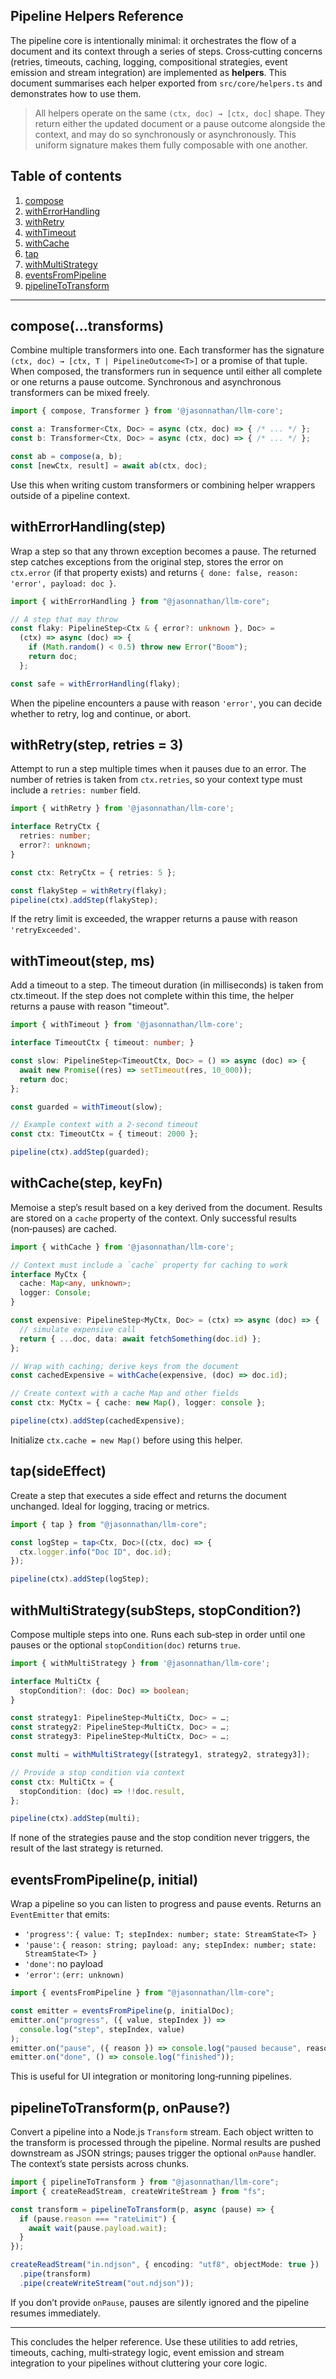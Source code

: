 ## Pipeline Helpers Reference

The pipeline core is intentionally minimal: it orchestrates the flow of a document and its context through a series of steps. Cross‑cutting concerns (retries, timeouts, caching, logging, compositional strategies, event emission and stream integration) are implemented as **helpers**. This document summarises each helper exported from `src/core/helpers.ts` and demonstrates how to use them.

> All helpers operate on the same `(ctx, doc) → [ctx, doc]` shape. They return either the updated document or a pause outcome alongside the context, and may do so synchronously or asynchronously. This uniform signature makes them fully composable with one another.

## Table of contents

1. [compose](#compose)
2. [withErrorHandling](#witherrorhandling)
3. [withRetry](#withretry)
4. [withTimeout](#withtimeout)
5. [withCache](#withcache)
6. [tap](#tap)
7. [withMultiStrategy](#withmultistrategy)
8. [eventsFromPipeline](#eventsfrompipeline)
9. [pipelineToTransform](#pipelinetotransform)

---

## compose(...transforms)

Combine multiple transformers into one. Each transformer has the signature `(ctx, doc) → [ctx, T | PipelineOutcome<T>]` or a promise of that tuple. When composed, the transformers run in sequence until either all complete or one returns a pause outcome. Synchronous and asynchronous transformers can be mixed freely.

```ts
import { compose, Transformer } from '@jasonnathan/llm-core';

const a: Transformer<Ctx, Doc> = async (ctx, doc) => { /* ... */ };
const b: Transformer<Ctx, Doc> = async (ctx, doc) => { /* ... */ };

const ab = compose(a, b);
const [newCtx, result] = await ab(ctx, doc);
```

Use this when writing custom transformers or combining helper wrappers outside of a pipeline context.

## withErrorHandling(step)

Wrap a step so that any thrown exception becomes a pause. The returned step catches exceptions from the original step, stores the error on `ctx.error` (if that property exists) and returns `{ done: false, reason: 'error', payload: doc }`.

```ts
import { withErrorHandling } from "@jasonnathan/llm-core";

// A step that may throw
const flaky: PipelineStep<Ctx & { error?: unknown }, Doc> =
  (ctx) => async (doc) => {
    if (Math.random() < 0.5) throw new Error("Boom");
    return doc;
  };

const safe = withErrorHandling(flaky);
```

When the pipeline encounters a pause with reason `'error'`, you can decide whether to retry, log and continue, or abort.

## withRetry(step, retries = 3)

Attempt to run a step multiple times when it pauses due to an error. The number of retries is taken from `ctx.retries`, so your context type must include a `retries: number` field.

```ts
import { withRetry } from '@jasonnathan/llm-core';

interface RetryCtx {
  retries: number;
  error?: unknown;
}

const ctx: RetryCtx = { retries: 5 };

const flakyStep = withRetry(flaky);
pipeline(ctx).addStep(flakyStep);
```

If the retry limit is exceeded, the wrapper returns a pause with reason `'retryExceeded'`.

## withTimeout(step, ms)

Add a timeout to a step. The timeout duration (in milliseconds) is taken from ctx.timeout. If the step does not complete within this time, the helper returns a pause with reason "timeout".

```ts
import { withTimeout } from '@jasonnathan/llm-core';

interface TimeoutCtx { timeout: number; }

const slow: PipelineStep<TimeoutCtx, Doc> = () => async (doc) => {
  await new Promise((res) => setTimeout(res, 10_000));
  return doc;
};

const guarded = withTimeout(slow);

// Example context with a 2‑second timeout
const ctx: TimeoutCtx = { timeout: 2000 };

pipeline(ctx).addStep(guarded);

```

## withCache(step, keyFn)

Memoise a step’s result based on a key derived from the document. Results are stored on a `cache` property of the context. Only successful results (non‑pauses) are cached.

```ts
import { withCache } from '@jasonnathan/llm-core';

// Context must include a `cache` property for caching to work
interface MyCtx {
  cache: Map<any, unknown>;
  logger: Console;
}

const expensive: PipelineStep<MyCtx, Doc> = (ctx) => async (doc) => {
  // simulate expensive call
  return { ...doc, data: await fetchSomething(doc.id) };
};

// Wrap with caching; derive keys from the document
const cachedExpensive = withCache(expensive, (doc) => doc.id);

// Create context with a cache Map and other fields
const ctx: MyCtx = { cache: new Map(), logger: console };

pipeline(ctx).addStep(cachedExpensive);
```

Initialize `ctx.cache = new Map()` before using this helper.

## tap(sideEffect)

Create a step that executes a side effect and returns the document unchanged. Ideal for logging, tracing or metrics.

```ts
import { tap } from "@jasonnathan/llm-core";

const logStep = tap<Ctx, Doc>((ctx, doc) => {
  ctx.logger.info("Doc ID", doc.id);
});

pipeline(ctx).addStep(logStep);
```

## withMultiStrategy(subSteps, stopCondition?)
Compose multiple steps into one. Runs each sub‑step in order until one pauses or the optional `stopCondition(doc)` returns `true`.

```ts
import { withMultiStrategy } from '@jasonnathan/llm-core';

interface MultiCtx {
  stopCondition?: (doc: Doc) => boolean;
}

const strategy1: PipelineStep<MultiCtx, Doc> = …;
const strategy2: PipelineStep<MultiCtx, Doc> = …;
const strategy3: PipelineStep<MultiCtx, Doc> = …;

const multi = withMultiStrategy([strategy1, strategy2, strategy3]);

// Provide a stop condition via context
const ctx: MultiCtx = {
  stopCondition: (doc) => !!doc.result,
};

pipeline(ctx).addStep(multi);

```

If none of the strategies pause and the stop condition never triggers, the result of the last strategy is returned.

## eventsFromPipeline(p, initial)

Wrap a pipeline so you can listen to progress and pause events. Returns an `EventEmitter` that emits:

- `'progress'`: `{ value: T; stepIndex: number; state: StreamState<T> }`
- `'pause'`: `{ reason: string; payload: any; stepIndex: number; state: StreamState<T> }`
- `'done'`: no payload
- `'error'`: `(err: unknown)`

```ts
import { eventsFromPipeline } from "@jasonnathan/llm-core";

const emitter = eventsFromPipeline(p, initialDoc);
emitter.on("progress", ({ value, stepIndex }) =>
  console.log("step", stepIndex, value)
);
emitter.on("pause", ({ reason }) => console.log("paused because", reason));
emitter.on("done", () => console.log("finished"));
```

This is useful for UI integration or monitoring long‑running pipelines.

## pipelineToTransform(p, onPause?)

Convert a pipeline into a Node.js `Transform` stream. Each object written to the transform is processed through the pipeline. Normal results are pushed downstream as JSON strings; pauses trigger the optional `onPause` handler. The context’s state persists across chunks.

```ts
import { pipelineToTransform } from "@jasonnathan/llm-core";
import { createReadStream, createWriteStream } from "fs";

const transform = pipelineToTransform(p, async (pause) => {
  if (pause.reason === "rateLimit") {
    await wait(pause.payload.wait);
  }
});

createReadStream("in.ndjson", { encoding: "utf8", objectMode: true })
  .pipe(transform)
  .pipe(createWriteStream("out.ndjson"));
```

If you don’t provide `onPause`, pauses are silently ignored and the pipeline resumes immediately.

---

This concludes the helper reference. Use these utilities to add retries, timeouts, caching, multi‑strategy logic, event emission and stream integration to your pipelines without cluttering your core logic.
